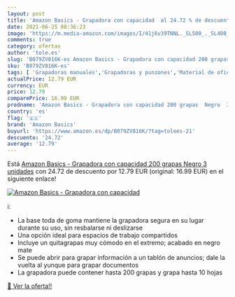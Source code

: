 ```yaml
---
layout: post
title: 'Amazon Basics - Grapadora con capacidad  al 24.72 % de descuento'
date: 2021-06-25 08:36:23
image: 'https://m.media-amazon.com/images/I/41j6v39TNNL._SL500_._SL400_.jpg'
comments: true
category: ofertas
author: 'tole.es'
slug: 'B079ZV816K-es Amazon Basics - Grapadora con capacidad 200 grapas Negro 3...'
sku: 'B079ZV816K-es'
tags: [ 'Grapadoras manuales','Grapadoras y punzones','Material de oficina','Oficina y papelería','amazon basics','grapadora', ]
actualPrice: 12.79 EUR
currency: EUR
price: 12.79
comparePrice: 16.99 EUR
prodname: 'Amazon Basics - Grapadora con capacidad 200 grapas  Negro  3 unidades'
country: 'es'
flag: '🇪🇸'
brand: 'Amazon Basics'
buyurl: 'https://www.amazon.es/dp/B079ZV816K/?tag=tolees-21'
descuento: '24.72'
average: '12.79'
---
```


Está [Amazon Basics - Grapadora con capacidad 200 grapas  Negro  3 unidades](https://www.amazon.es/dp/B079ZV816K/?tag=tolees-21) con 24.72 de descuento por 12.79 EUR (original: 16.99 EUR) en el siguiente enlace!

[![Amazon Basics - Grapadora con capacidad ](https://m.media-amazon.com/images/I/41j6v39TNNL._SL500_._SL400_.jpg)](https://www.amazon.es/dp/B079ZV816K/?tag=tolees-21)

ℹ️:

- La base toda de goma mantiene la grapadora segura en su lugar durante su uso, sin resbalarse ni deslizarse
- Una opción ideal para espacios de trabajo compartidos
- Incluye un quitagrapas muy cómodo en el extremo; acabado en negro mate
- Se puede abrir para grapar información a un tablón de anuncios; dale la vuelta al yunque para grapar documentos
- La grapadora puede contener hasta 200 grapas y grapa hasta 10 hojas

[🛒 Ver la oferta!!](https://www.amazon.es/dp/B079ZV816K/?tag=tolees-21)
